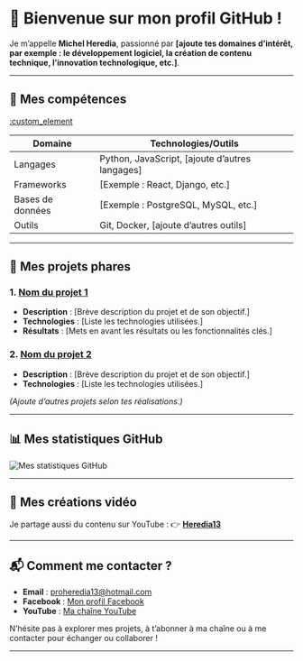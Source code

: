 # 👋 Bienvenue sur mon profil GitHub !

Je m’appelle **Michel Heredia**, passionné par **[ajoute tes domaines d’intérêt, par exemple : le développement logiciel, la création de contenu technique, l’innovation technologique, etc.]**.

---

## 🔧 Mes compétences
[:custom_element](%7B%22type%22%3A%22table-metadata%22%2C%22attributes%22%3A%7B%22title%22%3A%22Comp%C3%A9tences%22%7D%7D)

| Domaine               | Technologies/Outils                                                                 |
|-----------------------|------------------------------------------------------------------------------------|
| Langages              | Python, JavaScript, [ajoute d’autres langages]                                    |
| Frameworks             | [Exemple : React, Django, etc.]                                                   |
| Bases de données      | [Exemple : PostgreSQL, MySQL, etc.]                                               |
| Outils                 | Git, Docker, [ajoute d’autres outils]                                             |

---

## 🚀 Mes projets phares

### 1. **[Nom du projet 1](lien_vers_le_projet)**
   - **Description** : [Brève description du projet et de son objectif.]
   - **Technologies** : [Liste les technologies utilisées.]
   - **Résultats** : [Mets en avant les résultats ou les fonctionnalités clés.]

### 2. **[Nom du projet 2](lien_vers_le_projet)**
   - **Description** : [Brève description du projet et de son objectif.]
   - **Technologies** : [Liste les technologies utilisées.]

*(Ajoute d’autres projets selon tes réalisations.)*

---

## 📊 Mes statistiques GitHub

![Mes statistiques GitHub](https://github-readme-stats.vercel.app/api?username=HEREDIA13&show_icons=true&theme=radical)

---

## 🎥 Mes créations vidéo
Je partage aussi du contenu sur YouTube :
👉 **[Heredia13](https://www.youtube.com/Heredia13)**

---

## 📬 Comment me contacter ?
- **Email** : [proheredia13@hotmail.com](mailto:proheredia13@hotmail.com)
- **Facebook** : [Mon profil Facebook](https://www.facebook.com/share/16sc4REKFX/)
- **YouTube** : [Ma chaîne YouTube](https://www.youtube.com/Heredia13)

N’hésite pas à explorer mes projets, à t’abonner à ma chaîne ou à me contacter pour échanger ou collaborer !

---
